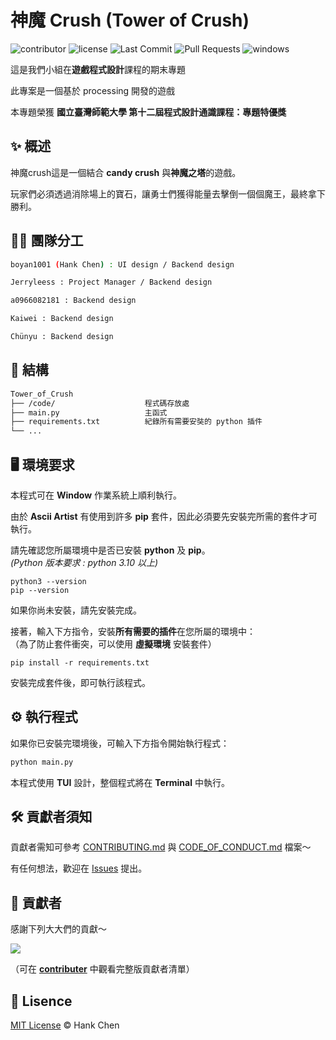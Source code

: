 # 神魔 Crush (Tower of Crush)  
  
![contributor](https://img.shields.io/github/contributors/boyan1001/Tower_of_Crush?style=for-the-badge)
![license](https://img.shields.io/github/license/boyan1001/Tower_of_Crush?style=for-the-badge)
![Last Commit](https://img.shields.io/github/last-commit/boyan1001/Tower_of_Crush?style=for-the-badge)
![Pull Requests](https://img.shields.io/github/issues-pr/boyan1001/Tower_of_Crush?style=for-the-badge)
![windows](https://img.shields.io/badge/windows-0078D6?logo=windows&logoColor=white&style=for-the-badge)


這是我們小組在**遊戲程式設計**課程的期末專題  

此專案是一個基於 processing 開發的遊戲  

本專題榮獲 **國立臺灣師範大學 第十二屆程式設計通識課程：專題特優獎**  

## ✨ 概述  

神魔crush這是一個結合 **candy crush** 與**神魔之塔**的遊戲。 
  
玩家們必須透過消除場上的寶石，讓勇士們獲得能量去擊倒一個個魔王，最終拿下勝利。  

## 🧑‍💻 團隊分工  
```sh
boyan1001 (Hank Chen) : UI design / Backend design

Jerryleess : Project Manager / Backend design

a0966082181 : Backend design

Kaiwei : Backend design

Chünyu : Backend design
```

## 🧱 結構

```sh
Tower_of_Crush
├── /code/                    程式碼存放處 
├── main.py                   主函式
├── requirements.txt          紀錄所有需要安奘的 python 插件
└── ...
```
## 🖥️ 環境要求    

本程式可在 **Window** 作業系統上順利執行。  

由於 **Ascii Artist** 有使用到許多 **pip** 套件，因此必須要先安裝完所需的套件才可執行。

請先確認您所屬環境中是否已安裝 **python** 及 **pip**。  
*(Python 版本要求 : python 3.10 以上)*  
```bach
python3 --version
pip --version
```
如果你尚未安裝，請先安裝完成。  
  
接著，輸入下方指令，安裝**所有需要的插件**在您所屬的環境中：  
（為了防止套件衝突，可以使用 **虛擬環境** 安裝套件）  
```bach
pip install -r requirements.txt
```
安裝完成套件後，即可執行該程式。  

## ⚙️ 執行程式
如果你已安裝完環境後，可輸入下方指令開始執行程式：  
```bash
python main.py
```
本程式使用 **TUI** 設計，整個程式將在 **Terminal** 中執行。  

## 🛠️ 貢獻者須知  

貢獻者需知可參考 [CONTRIBUTING.md](CONTRIBUTING.md) 與 [CODE_OF_CONDUCT.md](CODE_OF_CONDUCT.md) 檔案～  
  
有任何想法，歡迎在 [Issues](https://github.com/boyan1001/boyan_csie_notebook/issues) 提出。  

## 💪 貢獻者
感謝下列大大們的貢獻～  
  
<a href="https://github.com/boyan1001/2024_ascii_artist/graphs/contributors">
  <img src="https://contrib.rocks/image?repo=boyan1001/2024_ascii_artist" />
</a>
  
（可在 [**contributer**](https://github.com/boyan1001/2024_ascii_artist/graphs/contributors) 中觀看完整版貢獻者清單）  

## 🪪 Lisence  
[MIT License](LICENSE) © Hank Chen  
